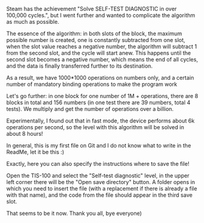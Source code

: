 Steam has the achievement "Solve SELF-TEST DIAGNOSTIC in over 100,000 cycles.", but I went further and wanted to complicate the algorithm as much as possible.

The essence of the algorithm: 
in both slots of the block, the maximum possible number is created, one is constantly subtracted from one slot, 
when the slot value reaches a negative number, the algorithm will subtract 1 from the second slot, and the cycle will start anew. 
This happens until the second slot becomes a negative number, which means the end of all cycles, and the data is finally transferred further to its destination.

As a result, we have 1000*1000 operations on numbers only, and a certain number of mandatory binding operations to make the program work

Let's go further: in one block for one number of 1M + operations, there are 8 blocks in total and 156 numbers (in one test there are 39 numbers, total 4 tests). 
We multiply and get the number of operations over a billion.

Experimentally, I found out that in fast mode, the device performs about 6k operations per second, so the level with this algorithm will be solved in about 8 hours!

In general, this is my first file on Git and I do not know what to write in the ReadMe, let it be this :)



Exactly, here you can also specify the instructions where to save the file!

Open the TIS-100 and select the "Self-test diagnostic" level, in the upper left corner there will be the "Open save directory" button. 
A folder opens in which you need to insert the file (with a replacement if there is already a file with that name), and the code from the file should appear in the third save slot.

That seems to be it now. Thank you all, bye everyone)
